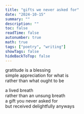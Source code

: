 ```yaml
---
title: "gifts we never asked for"
date: "2024-10-15"
summary: ""
description: ""
toc: false
readTime: false
autonumber: true
math: true
tags: ["poetry", "writing"]
showTags: false
hideBackToTop: false
---
```


gratitude is a blessing  
simple appreciation for what is  
rather than what ought to be  

a lived breath  
rather than an unsung breath  
a gift you never asked for  
but received delightfully anyways